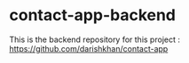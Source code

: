 # contact-app-backend

This is the backend repository for this project : https://github.com/darishkhan/contact-app
